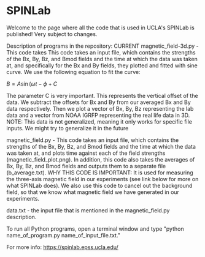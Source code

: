 # SPINLab

Welcome to the page where all the code that is used in UCLA's SPINLab is published! Very subject to changes.

Description of programs in the repository:
CURRENT
magnetic_field-3d.py - This code takes This code takes an input file, which contains the strengths of the Bx, By, Bz, and Bmod fields and the time at which the data was taken at, and specifically for the Bx and By fields, they plotted and fitted with sine curve. We use the following equation to fit the curve:

$B = A \sin{(\omega t - \phi} + C$

The parameter C is very important. This represents the vertical offset of the data. We subtract the offsets for Bx and By from our averaged Bx and By data respectively. Then we plot a vector of Bx, By, Bz representing the lab data and a vector from NOAA IGRFP representing the real life data in 3D. NOTE: This data is not generalized, meaning it only works for specific file inputs. We might try to generalize it in the future

magnetic_field.py - This code takes an input file, which contains the strengths of the Bx, By, Bz, and Bmod fields and the time at which the data was taken at, and plots time against each of the field strengths (magnetic_field_plot.png). In addition, this code also takes the averages of Bx, By, Bz, and Bmod fields and outputs them to a separate file (b_average.txt). WHY THIS CODE IS IMPORTANT: It is used for measuring the three-axis magnetic field in our experiments (see link below for more on what SPINLab does). We also use this code to cancel out the background field, so that we know what magnetic field we have generated in our experiments.

data.txt - the input file that is mentioned in the magnetic_field.py description.

To run all Python programs, open a terminal window and type "python name_of_program.py name_of_input_file.txt."

For more info: https://spinlab.epss.ucla.edu/
